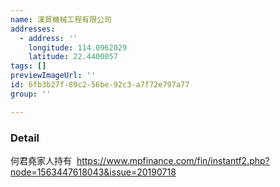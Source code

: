 ```yaml
---
name: 漢貿機械工程有限公司
addresses:
  - address: ''
    longitude: 114.0962029
    latitude: 22.4400057
tags: []
previewImageUrl: ''
id: 6fb3b27f-89c2-56be-92c3-a7f72e797a77
group: ''

---
```

### Detail
何君堯家人持有  https://www.mpfinance.com/fin/instantf2.php?node=1563447618043&issue=20190718
